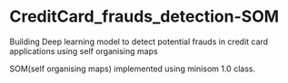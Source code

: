 # CreditCard_frauds_detection-SOM

Building Deep learning model to detect potential frauds in credit card applications using self organising maps

SOM(self organising maps) implemented using minisom 1.0 class.
